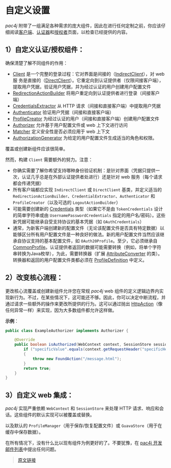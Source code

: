 # 自定义设置

*pac4j* 附带了一组满足各种需求的庞大组件，因此在进行任何定制之前，你应该仔细阅读[客户端](/clients.html)、[认证器](/authenticators.html)和[授权者](/authorizers.html)页面，以检查已经提供的内容。

## 1）自定义认证/授权组件：

确保清楚了解不同组件的作用：

- [Client](https://github.com/pac4j/pac4j/blob/master/pac4j-core/src/main/java/org/pac4j/core/client/Client.java) 是一个完整的登录过程：它对界面是间接的（[IndirectClient](https://github.com/pac4j/pac4j/blob/master/pac4j-core/src/main/java/org/pac4j/core/client/IndirectClient.java)），对 web服 务是直接的（[DirectClient](https://github.com/pac4j/pac4j/blob/master/pac4j-core/src/main/java/org/pac4j/core/client/DirectClient.java)）。它重定向到认证提供者（仅限间接客户端），提取用户凭据，验证用户凭据，并为经过认证的用户创建用户配置文件
- [RedirectionActionBuilder](https://github.com/pac4j/pac4j/blob/master/pac4j-core/src/main/java/org/pac4j/core/redirect/RedirectionActionBuilder.java) 将用户重定向到认证提供者进行登录（间接客户端）
- [CredentialsExtractor](https://github.com/pac4j/pac4j/blob/master/pac4j-core/src/main/java/org/pac4j/core/credentials/extractor/CredentialsExtractor.java) 从 HTTP 请求（间接和直接客户端）中提取用户凭据
- [Authenticator](https://github.com/pac4j/pac4j/blob/master/pac4j-core/src/main/java/org/pac4j/core/credentials/authenticator/Authenticator.java) 验证用户凭据（间接和直接客户端）
- [ProfileCreator](https://github.com/pac4j/pac4j/blob/master/pac4j-core/src/main/java/org/pac4j/core/profile/creator/ProfileCreator.java) 为经过认证的用户（间接和直接客户端）创建用户配置文件
- [Authorizer](https://github.com/pac4j/pac4j/blob/master/pac4j-core/src/main/java/org/pac4j/core/authorization/authorizer/Authorizer.java) 允许基于用户配置文件或 web 上下文进行访问
- [Matcher](https://github.com/pac4j/pac4j/blob/master/pac4j-core/src/main/java/org/pac4j/core/matching/Matcher.java) 定义安全性是否必须应用于 web 上下文
- [AuthorizationGenerator](https://github.com/pac4j/pac4j/blob/master/pac4j-core/src/main/java/org/pac4j/core/authorization/generator/AuthorizationGenerator.java) 为给定的用户配置文件生成适当的角色和权限。

覆盖或创建新组件应该很简单。

然而，构建 `Client` 需要额外的努力。注意：

- 你确实需要了解你希望支持哪种身份验证机制：是针对界面（凭据只提供一次，认证几乎总是在外部认证提供者处进行）还是针对 web 服务（每个请求都会传递凭据）
- 所有客户端都应实现 `IndirectClient` 或 `DirectClient` 基类，并定义适当的 `RedirectionActionBuilder`、`CredentialExtractor`、`Authenticator` 和 `ProfileCreator`（以及可选的 `LogoutActionBuilder`）
- 可能需要创建新的 [Credentials](https://github.com/pac4j/pac4j/blob/master/pac4j-core/src/main/java/org/pac4j/core/credentials/Credentials.java) 类型（如果它不是由 `TokenCredentials` 设计的简单字符串或由 `UsernamePasswordCredentials` 指定的用户名/密码）。这些新凭据可能继承自受支持协议的基本凭据（如 `OAuthCredentials`）
- 通常，为新客户端创建新的配置文件（无论该配置文件是否具有特定数据）以能够区分所有用户配置文件是一种良好的做法。新的用户配置文件当然应该继承自协议支持的基本配置文件，如 `OAuth20Profile`。至少，它必须继承自 [CommonProfile](https://github.com/pac4j/pac4j/blob/master/pac4j-core/src/main/java/org/pac4j/core/profile/CommonProfile.java)。认证提供者返回的数据可能需要转换（例如，将单个字符串转换为Java枚举），为此，需要转换器（扩展 [AttributeConverter](https://github.com/pac4j/pac4j/blob/master/pac4j-core/src/main/java/org/pac4j/core/profile/converter/AttributeConverter.java) 的类）。转换器和返回的用户配置文件类都必须在 [ProfileDefinition](https://github.com/pac4j/pac4j/blob/master/pac4j-core/src/main/java/org/pac4j/core/profile/definition/ProfileDefinition.java) 中定义。

## 2）改变核心流程：

更改核心流覆盖或创建新组件允许您在常规 *pac4j* web 组件的定义逻辑边界内实现新行为。不过，在某些情况下，这可能还不够。因此，你可以决定中断流程，并通过请求一些额外的操作来更改所提供的行为。这可以通过抛出 [HttpAction](https://github.com/pac4j/pac4j/blob/master/pac4j-core/src/main/java/org/pac4j/core/exception/http/HttpAction.java)（像任何异常一样）来实现，因为大多数组件都允许这样做。

**示例**：

```java
public class ExampleAuthorizer implements Authorizer {

    @Override
    public boolean isAuthorized(WebContext context, SessionStore sessionStore, List<UserProfile> profiles) {
        if ("specificValue".equals(context.getRequestHeader("specificHeader")))
        {
            throw new FoundAction("/message.html");
        }
        return true;
    }
}
```

## 3）自定义 web 集成：

*pac4j* 实现严重依赖 `WebContext` 和 `SessionStore` 来处理 HTTP 请求、响应和会话。这些组件的默认实现可以被覆盖或替换。

以及默认的 `ProfileManager`（用于保存/恢复配置文件）或 `GuavaStore`（用于在缓存中保存数据）。

在所有情况下，没有什么比以现有组件为例更好的了。不要犹豫，在 [pac4j 开发邮件列表](https://groups.google.com/forum/?fromgroups#!forum/pac4j-dev)中提出任何问题。

> [原文链接](https://www.pac4j.org/5.7.x/docs/customizations.html)
